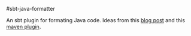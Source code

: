 #sbt-java-formatter

An sbt plugin for formating Java code. Ideas from this [blog post](https://ssscripting.wordpress.com/2009/06/10/how-to-use-the-eclipse-code-formatter-from-your-code/) and this [maven plugin](https://github.com/revelc/formatter-maven-plugin).
